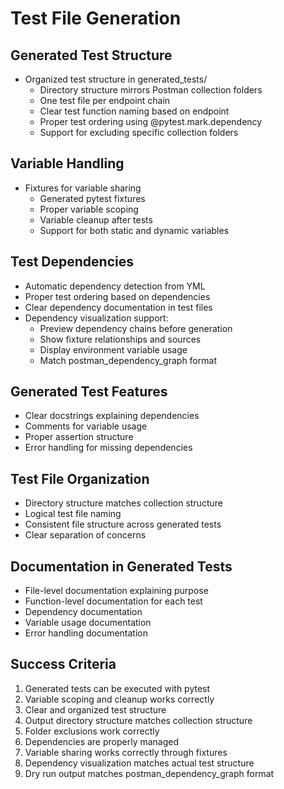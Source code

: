# Test File Generation

## Generated Test Structure
- Organized test structure in generated_tests/
  - Directory structure mirrors Postman collection folders
  - One test file per endpoint chain
  - Clear test function naming based on endpoint
  - Proper test ordering using @pytest.mark.dependency
  - Support for excluding specific collection folders

## Variable Handling
- Fixtures for variable sharing
  - Generated pytest fixtures
  - Proper variable scoping
  - Variable cleanup after tests
  - Support for both static and dynamic variables

## Test Dependencies
- Automatic dependency detection from YML
- Proper test ordering based on dependencies
- Clear dependency documentation in test files
- Dependency visualization support:
  * Preview dependency chains before generation
  * Show fixture relationships and sources
  * Display environment variable usage
  * Match postman_dependency_graph format

## Generated Test Features
- Clear docstrings explaining dependencies
- Comments for variable usage
- Proper assertion structure
- Error handling for missing dependencies

## Test File Organization
- Directory structure matches collection structure
- Logical test file naming
- Consistent file structure across generated tests
- Clear separation of concerns

## Documentation in Generated Tests
- File-level documentation explaining purpose
- Function-level documentation for each test
- Dependency documentation
- Variable usage documentation
- Error handling documentation

## Success Criteria
1. Generated tests can be executed with pytest
2. Variable scoping and cleanup works correctly
3. Clear and organized test structure
4. Output directory structure matches collection structure
5. Folder exclusions work correctly
6. Dependencies are properly managed
7. Variable sharing works correctly through fixtures
8. Dependency visualization matches actual test structure
9. Dry run output matches postman_dependency_graph format
